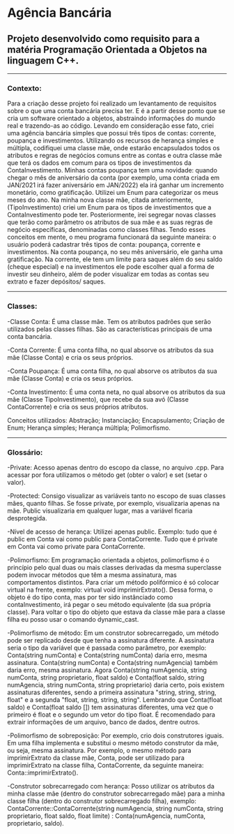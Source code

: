 # Agência Bancária

## Projeto desenvolvido como requisito para a matéria Programação Orientada a Objetos na linguagem C++.

--------------------------------------------------------

### Contexto:
		
Para a criação desse projeto foi realizado um levantamento de requisitos sobre o que uma conta
bancária precisa ter. E é a partir desse ponto que se cria um software orientado a objetos, abstraindo
informações do mundo real e trazendo-as ao código. 
Levando em consideração esse fato, criei uma agência bancária simples que possui três tipos de
contas: corrente, poupança e investimentos. Utilizando os recursos de herança simples e múltipla, 
codifiquei uma classe mãe, onde estarão encapsulados todos os atributos e regras de negócios comuns 
entre as contas e outra classe mãe que terá os dados em comum para os tipos de investimentos da ContaInvestimento. 
Minhas contas poupança tem uma novidade: quando chegar o mês de aniversário da conta (por exemplo,
uma conta criada em JAN/2021 irá fazer aniversário em JAN/2022) ela irá ganhar um incremento monetário, 
como gratificação. Utilizei um Enum para categorizar os meus meses do ano.
Na minha nova classe mãe, citada anteriormente, (TipoInvestimento) criei um Enum para os tipos de
investimentos que a ContaInvestimento pode ter. 
Posteriormente, irei segregar novas classes que terão como parâmetro os atributos de sua mãe e as 
suas regras de negócio específicas, denominadas como classes filhas. 
Tendo esses conceitos em mente, o meu programa funcionará da seguinte maneira: o usuário poderá 
cadastrar três tipos de conta: poupança, corrente e investimentos. Na conta poupança, no seu mês aniversário, 
ele ganha uma gratificação. Na corrente, ele tem um limite para saques além do seu saldo (cheque especial) 
e na investimentos ele pode escolher qual a forma de investir seu dinheiro, além de poder visualizar em todas 
as contas seu extrato e fazer depósitos/ saques. 

--------------------------------------------------------

### Classes:

-Classe Conta:
É uma classe mãe. Tem os atributos padrões que serão utilizados pelas classes filhas. São as características principais de uma conta bancária.

-Conta Corrente: 
É uma conta filha, no qual absorve os atributos da sua mãe (Classe Conta) e cria os seus próprios. 

-Conta Poupança: 
É uma conta filha, no qual absorve os atributos da sua mãe (Classe Conta) e cria os seus próprios. 

-Conta Investimento: 
É uma conta neta, no qual absorve os atributos da sua mãe (Classe TipoInvestimento), que recebe da
sua avó (Classe ContaCorrente) e cria os seus próprios atributos. 

Conceitos utilizados: 
Abstração; Instanciação; Encapsulamento; Criação de Enum; Herança simples; Herança múltipla; Polimorfismo.

--------------------------------------------------------

### Glossário:

-Private:
Acesso apenas dentro do escopo da classe, no arquivo .cpp. Para acessar por fora utilizamos o método get
(obter o valor) e set (setar o valor).

-Protected: 
Consigo visualizar as variáveis tanto no escopo de suas classes mães, quanto filhas. Se fosse private, por exemplo,
visualizaria apenas na mãe. Public visualizaria em qualquer lugar, mas a variável ficaria desprotegida. 

-Nível de acesso de herança:
Utilizei apenas public. Exemplo: tudo que é public em Conta vai como public para ContaCorrente. Tudo que é private 
em Conta vai como private para ContaCorrente.

-Polimorfismo:
	Em programação orientada a objetos, polimorfismo é o princípio pelo qual duas ou mais classes derivadas da 
mesma superclasse podem invocar métodos que têm a mesma assinatura, mas comportamentos distintos. Para criar um 
método polifórmico é só colocar virtual na frente, exemplo: virtual void imprimirExtrato(). Dessa forma, o objeto 
é do tipo conta, mas por ter sido instânciado como contaInvestimento, irá pegar o seu método equivalente (da sua 
própria classe). Para voltar o tipo do objeto que estava da classe mãe para a classe filha eu posso usar o comando 
dynamic_cast.

-Polimorfismo de método:
	Em um construtor sobrecarregado, um método pode ser replicado desde que tenha a assinatura diferente. A assinatura 
seria o tipo da variável que é passada como parâmetro, por exemplo: Conta(string numConta) e Conta(string numConta) daria 
erro, mesma assinatura. Conta(string numConta) e Conta(string numAgencia) também daria erro, mesma assinatura. Agora 
Conta(string numAgencia, string numConta, string proprietario, float saldo) e Conta(float saldo, string numAgencia, string 
numConta, string proprietario) daria certo, pois existem assinaturas diferentes, sendo a primeira assinatura "string, string, 
string, float" e a segunda "float, string, string, string". Lembrando que Conta(float saldo) e Conta(float saldo []) tem assinaturas 
diferentes, uma vez que o primeiro é float e o segundo um vetor do tipo float. É recomendado para extrair informações de um arquivo, 
banco de dados, dentre outros.

-Polimorfismo de sobreposição:
	Por exemplo, crio dois construtores iguais. Em uma filha implementa e substitui o mesmo método construtor da mãe, ou seja, 
mesma assinatura. Por exemplo, o mesmo método para imprimirExtrato da classe mãe, Conta, pode ser utilizado para imprimirExtrato na 
classe filha, ContaCorrente, da seguinte maneira: Conta::imprimirExtrato(). 

-Construtor sobrecarregado com herança:
	Posso utilizar os atributos da minha classe mãe (dentro do construtor sobrecarregado mãe) para a minha classe filha (dentro do construtor sobrecarregado filha), exemplo: ContaCorrente::ContaCorrente(string numAgencia, string numConta, string proprietario, float saldo, float limite) : Conta(numAgencia, numConta, proprietario, saldo).
